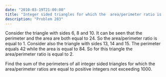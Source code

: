 ```yaml
---
date: "2010-03-19T21:00:00"
title: "Integer sided triangles for which the  area/perimeter ratio is integral"
description: "Problem 283"
---
```


<p>
Consider the triangle with sides 6, 8 and 10. It can be seen that the perimeter and the area are both equal to 24. 
So the area/perimeter ratio is equal to 1.
Consider also the triangle with sides 13, 14 and 15. The perimeter equals 42 while the area is equal to 84. 
So for this triangle the area/perimeter ratio is equal to 2.
</p>
<p>
Find the sum of the perimeters of all integer sided triangles for which the area/perimeter ratios are equal to positive integers not exceeding 1000.
</p>

